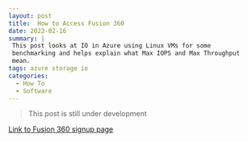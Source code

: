 ```yaml
---
layout: post
title:  How to Access Fusion 360
date: 2022-02-16    
summary: |
 This post looks at IO in Azure using Linux VMs for some
 benchmarking and helps explain what Max IOPS and Max Throughput 
 mean.
tags: azure storage io
categories:
  - How To
  - Software
---
```


> This post is still under development

<a href="https://www.autodesk.com/campaigns/education/fusion-360"> Link to Fusion 360 signup page </a>
